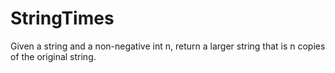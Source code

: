 # StringTimes

Given a string and a non-negative int n, return a larger string that is n copies of the original string.
